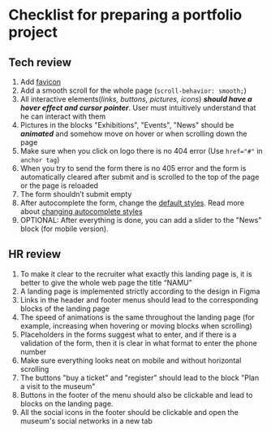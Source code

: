 
# Checklist for preparing a portfolio project

## Tech review

1. Add [favicon](http://joxi.ru/l2ZoZGJulwX3yA) <!-- + -->
2. Add a smooth scroll for the whole page (`scroll-behavior: smooth;`) <!-- + -->
3. All interactive elements(*links, buttons, pictures, icons*) ***should have a hover effect and cursor pointer***. User must intuitively understand that he can interact with them <!-- + -->
4. Pictures in the blocks "Exhibitions", "Events", "News" should be ***animated*** and somehow move on hover or when scrolling down the page <!-- + -->
5. Make sure when you click on logo there is no 404 error (Use `href="#"` in `anchor tag`) <!-- + -->
6. When you try to send the form there is no 405 error and the form is automatically cleared after submit and is scrolled to the top of the page or the page is reloaded <!-- + -->
7. The form shouldn’t submit empty <!-- + -->
8. After autocomplete the form, change the [default styles](https://user-images.githubusercontent.com/52370890/146189569-ff5e5387-d2bc-4781-ab8d-fd507582512e.png). Read more about [changing autocomplete styles](https://css-tricks.com/snippets/css/change-autocomplete-styles-webkit-browsers/) <!-- + -->
9. OPTIONAL: After everything is done, you can add a slider to the "News" block (for mobile version).

## HR review

1. To make it clear to the recruiter what exactly this landing page is, it is better to give the whole web page the title “NAMU”
2. A landing page is implemented strictly according to the design in Figma
3. Links in the header and footer menus should lead to the corresponding blocks of the landing page
4. The speed of animations is the same throughout the landing page (for example, increasing when hovering or moving blocks when scrolling)
5. Placeholders in the forms suggest what to enter, and if there is a validation of the form, then it is clear in what format to enter the phone number
6. Make sure everything looks neat on mobile and without horizontal scrolling
7. The buttons "buy a ticket" and "register" should lead to the block "Plan a visit to the museum"
8. Buttons in the footer of the menu should also be clickable and lead to blocks on the landing page.
9. All the social icons in the footer should be clickable and open the museum's social networks in a new tab
